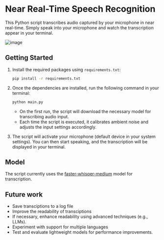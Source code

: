 # Near Real-Time Speech Recognition

This Python script transcribes audio captured by your microphone in near real-time. Simply speak into your microphone and watch the transcription appear in your terminal.

![image](https://github.com/user-attachments/assets/a8a43178-69dc-4077-938d-236408b42b23)

## Getting Started

1. Install the required packages using `requirements.txt`:

   ```bash
   pip install -r requirements.txt
   ```

2. Once the dependencies are installed, run the following command in your terminal:

   ```bash
   python main.py
   ```

   - On the first run, the script will download the necessary model for transcribing audio input.
   - Each time the script is executed, it calibrates ambient noise and adjusts the input settings accordingly.

3. The script will activate your microphone (default device in your system settings). You can then start speaking, and the transcription will be displayed in your terminal.

## Model

The script currently uses the [faster-whisper-medium](https://huggingface.co/Systran/faster-whisper-medium) model for transcription.

## Future work

- Save transciptions to a log file
- Improve the readability of transciptions
- If necessary, enhance readability using advanced techniques (e.g., LLMs).
- Experiment with support for multiple languages
- Test and evaluate lightweight models for performance improvements.
